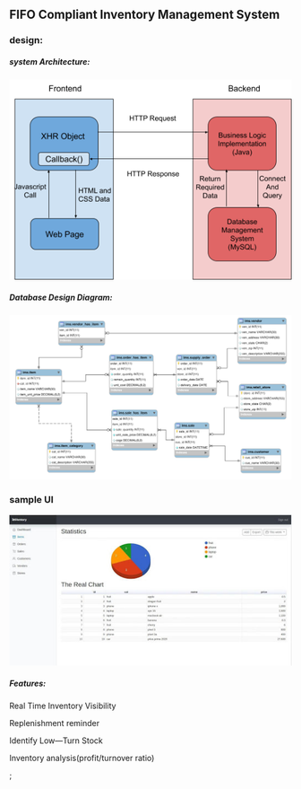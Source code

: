 ## FIFO Compliant Inventory Management System 

### design:

   
##### system Architecture:

![alt text](https://github.com/damonchen6886/inventory_management_system/blob/master/System%20Architecure.png?raw=true)
   
   
##### Database Design Diagram:
![alt text](https://github.com/damonchen6886/inventory_management_system/blob/master/Design_Diagram.png?raw=true)
    

### sample UI 
![alt text](https://github.com/damonchen6886/inventory_management_system/blob/master/chart.jpg?raw=true)
   
##### Features:
Real Time Inventory Visibility

Replenishment reminder

Identify Low—Turn Stock

Inventory analysis(profit/turnover ratio)




;



